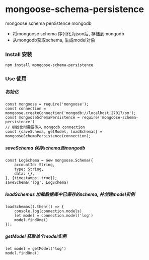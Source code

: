 # mongoose-schema-persistence
mongoose schema persistence mongodb

- 将mongoose schema 序列化为json后, 存储到mongodb
- 从mongodb获取schema, 生成model对象

### Install 安装
```
npm install mongoose-schema-persistence
```

### Use 使用

##### 初始化

```
const mongoose = require('mongoose');
const connection = mongoose.createConnection('mongodb://localhost:27017/om');
const mongooseSchemaPersistence = require('mongoose-schema-persistence')
// 初始化时需要传入 mongodb connection
const {saveSchema, getModel, loadSchemas} = mongooseSchemaPersistence(connection);
```

##### saveSchema 保存schema到mongodb

```
const LogSchema = new mongoose.Schema({
    accountId: String,
    type: String,
    data: {},
}, {timestamps: true});
saveSchema('log', LogSchema)
```

##### loadSchemas 加载数据库中已保存的schema, 并创建model实例

```
loadSchemas().then(() => {
    console.log(connection.models)
    let model = connection.model('log')
    model.findOne()
});
```

##### getModel 获取单个model实例

```
let model = getModel('log')
model.findOne()
```
